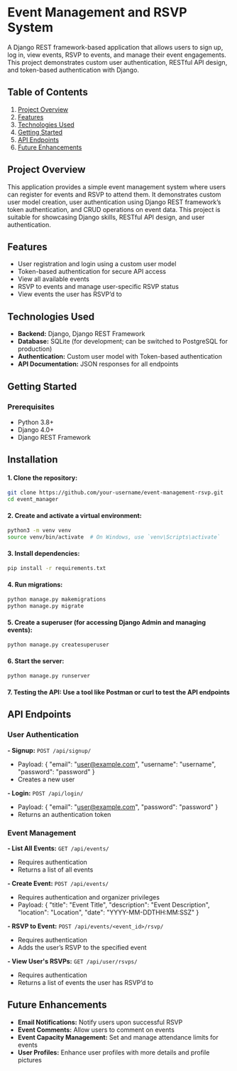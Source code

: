 # Event Management and RSVP System
A Django REST framework-based application that allows users to sign up, log in, view events, RSVP to events, and manage their event engagements. This project demonstrates custom user authentication, RESTful API design, and token-based authentication with Django.

## Table of Contents

1. [Project Overview](#project-overview)
2. [Features](#features)
3. [Technologies Used](#technologies-used)
4. [Getting Started](#getting-started)
5. [API Endpoints](#api-endpoints)
6. [Future Enhancements](#future-enhancements)

## Project Overview
This application provides a simple event management system where users can register for events and RSVP to attend them. It demonstrates custom user model creation, user authentication using Django REST framework’s token authentication, and CRUD operations on event data. This project is suitable for showcasing Django skills, RESTful API design, and user authentication.
## Features
- User registration and login using a custom user model
- Token-based authentication for secure API access
- View all available events
- RSVP to events and manage user-specific RSVP status
- View events the user has RSVP’d to

## Technologies Used
- **Backend:** Django, Django REST Framework
- **Database:** SQLite (for development; can be switched to PostgreSQL for production)
- **Authentication:** Custom user model with Token-based authentication
- **API Documentation:** JSON responses for all endpoints

## Getting Started
### Prerequisites
- Python 3.8+
- Django 4.0+
- Django REST Framework

## Installation
#### 1. Clone the repository:
```bash
git clone https://github.com/your-username/event-management-rsvp.git
cd event_manager
```

#### 2. Create and activate a virtual environment:
```bash
python3 -m venv venv
source venv/bin/activate  # On Windows, use `venv\Scripts\activate`
```

#### 3. Install dependencies:
```bash
pip install -r requirements.txt
```

#### 4. Run migrations:
```bash
python manage.py makemigrations
python manage.py migrate
```

#### 5. Create a superuser (for accessing Django Admin and managing events):
```bash
python manage.py createsuperuser
```

#### 6. Start the server:
```bash
python manage.py runserver
```

#### 7. Testing the API: Use a tool like Postman or curl to test the API endpoints


## API Endpoints
### User Authentication
**- Signup:** ```POST /api/signup/```
- Payload: { "email": "user@example.com", "username": "username", "password": "password" }
- Creates a new user

**- Login:** ```POST /api/login/```
- Payload: { "email": "user@example.com", "password": "password" }
- Returns an authentication token

### Event Management
**- List All Events:** ```GET /api/events/```
- Requires authentication
- Returns a list of all events

**- Create Event:** ```POST /api/events/```
- Requires authentication and organizer privileges
- Payload: { "title": "Event Title", "description": "Event Description", "location": "Location", "date": "YYYY-MM-DDTHH:MM:SSZ" }

**- RSVP to Event:** ```POST /api/events/<event_id>/rsvp/```
- Requires authentication
- Adds the user’s RSVP to the specified event

**- View User's RSVPs:** ```GET /api/user/rsvps/```
- Requires authentication
- Returns a list of events the user has RSVP’d to

## Future Enhancements
- **Email Notifications:** Notify users upon successful RSVP
- **Event Comments:** Allow users to comment on events
- **Event Capacity Management:** Set and manage attendance limits for events
- **User Profiles:** Enhance user profiles with more details and profile pictures

